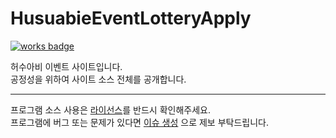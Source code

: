 # HusuabieEventLotteryApply
[![works badge](https://cdn.rawgit.com/nikku/works-on-my-machine/v0.2.0/badge.svg)](https://github.com/nikku/works-on-my-machine)

허수아비 이벤트 사이트입니다.  
공정성을 위하여 사이트 소스 전체를 공개합니다.  

---

프로그램 소스 사용은 [라이선스](https://github.com/horyu1234/EventLotteryProgram/blob/master/LICENSE.md)를 반드시 확인해주세요.  
프로그램에 버그 또는 문제가 있다면 [이슈 생성](https://github.com/horyu1234/EventLotteryProgram/issues/new) 으로 제보 부탁드립니다.